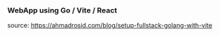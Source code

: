 ### WebApp using Go / Vite / React

source: https://ahmadrosid.com/blog/setup-fullstack-golang-with-vite

